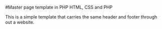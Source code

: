 #Master page template in PHP
HTML, CSS and PHP

This is a simple template that carries the same header and footer through out a website.

